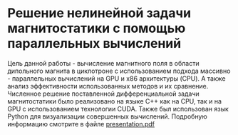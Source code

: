 # Решение нелинейной задачи магнитостатики с помощью параллельных вычислений
  Цель данной работы - вычисление магнитного поля в области
дипольного магнита в циклотроне с использованием подхода массивно -
параллельных вычислений на GPU и x86 архитектуры (CPU). А также анализ 
эффективности использованных методов и их сравнение.
  Численное решение поставленной дифференциальной задачи 
магнитостатики было реализовано на языке C++ как на CPU,
так и на GPU с использованием технологии CUDA. Также был
использован язык Python для визуализации совершенных
вычислений.
  Подробную информацию смотрите в файле [presentation.pdf](https://github.com/mrmakentosh228/cuda_magn/blob/main/presentation.pdf)
